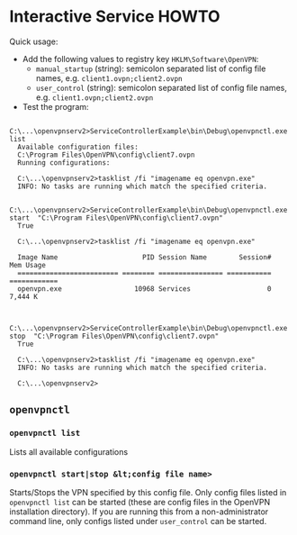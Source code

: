 Interactive Service HOWTO
===================

Quick usage:

* Add the following values to registry key `HKLM\Software\OpenVPN`:
  * `manual_startup` (string): semicolon separated list of config file names, e.g. `client1.ovpn;client2.ovpn`
  * `user_control` (string): semicolon separated list of config file names, e.g. `client1.ovpn;client2.ovpn`
* Test the program:
```
  C:\...\openvpnserv2>ServiceControllerExample\bin\Debug\openvpnctl.exe list
  Available configuration files:
  C:\Program Files\OpenVPN\config\client7.ovpn
  Running configurations:

  C:\...\openvpnserv2>tasklist /fi "imagename eq openvpn.exe"
  INFO: No tasks are running which match the specified criteria.
  
  C:\...\openvpnserv2>ServiceControllerExample\bin\Debug\openvpnctl.exe start  "C:\Program Files\OpenVPN\config\client7.ovpn"
  True
  
  C:\...\openvpnserv2>tasklist /fi "imagename eq openvpn.exe"
  
  Image Name                     PID Session Name        Session#    Mem Usage
  ========================= ======== ================ =========== ============
  openvpn.exe                  10968 Services                   0      7,444 K
  
  
  C:\...\openvpnserv2>ServiceControllerExample\bin\Debug\openvpnctl.exe stop  "C:\Program Files\OpenVPN\config\client7.ovpn"
  True
  
  C:\...\openvpnserv2>tasklist /fi "imagename eq openvpn.exe"
  INFO: No tasks are running which match the specified criteria.
  
  C:\...\openvpnserv2>
```

`openvpnctl`
------------

### `openvpnctl list`
Lists all available configurations

### `openvpnctl start|stop &lt;config file name>`
Starts/Stops the VPN specified by this config file. Only config files listed in `openvpnctl list` can be started
(these are config files in the OpenVPN installation directory).
If you are running this from a non-administrator command line, only configs listed under `user_control`
can be started.

